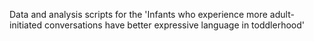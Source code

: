 Data and analysis scripts for the 'Infants who experience more adult-initiated conversations have better expressive language in toddlerhood'
